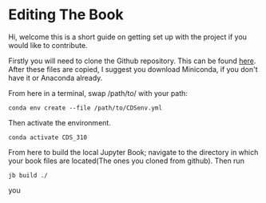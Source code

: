 # Editing The Book

Hi, welcome this is a short guide on getting set up with the project if you would like to contribute.

Firstly you will need to clone the Github repository. This can be found [here](https://github.com/seancraven/CDS_book). After these files are copied, I suggest you download Miniconda, if you don't have it or Anaconda already. 

From here in a terminal, swap /path/to/ with your path:
```
conda env create --file /path/to/CDSenv.yml
```
Then activate the environment.
```
conda activate CDS_310
```
From here to build the local Jupyter Book; navigate to the directory in which your book files are located(The ones you cloned from github). Then run
```
jb build ./
```
you